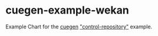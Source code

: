 # cuegen-example-wekan

Example Chart for the [cuegen](https://github.com/noris-network/cuegen)
["control-repository"](https://github.com/noris-network/cuegen/tree/main/examples/control-repository)
example.